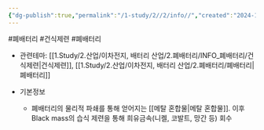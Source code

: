 ```yaml
---
{"dg-publish":true,"permalink":"/1-study/2//2/info//","created":"2024-11-20T21:02:27.598+09:00","updated":"2025-06-26T16:41:38.033+09:00"}
---
```


#폐배터리 #건식제련 #폐배터리

- 관련테마: [[1.Study/2.산업/이차전지, 배터리 산업/2.폐배터리/INFO_폐배터리/건식제련\|건식제련]], [[1.Study/2.산업/이차전지, 배터리 산업/2.폐배터리/폐배터리\|폐배터리]]

- 기본정보
	- 폐배터리의 물리적 파쇄를 통해 얻어지는 [[메탈 혼합물\|메탈 혼합물]]. 이후 Black mass의 습식 제련을 통해 희유금속(니켈, 코발트, 망간 등) 회수